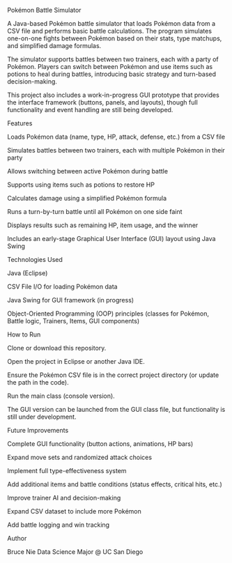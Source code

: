 Pokémon Battle Simulator

A Java-based Pokémon battle simulator that loads Pokémon data from a CSV file and performs basic battle calculations. The program simulates one-on-one fights between Pokémon based on their stats, type matchups, and simplified damage formulas.

The simulator supports battles between two trainers, each with a party of Pokémon. Players can switch between Pokémon and use items such as potions to heal during battles, introducing basic strategy and turn-based decision-making.

This project also includes a work-in-progress GUI prototype that provides the interface framework (buttons, panels, and layouts), though full functionality and event handling are still being developed.

Features

Loads Pokémon data (name, type, HP, attack, defense, etc.) from a CSV file

Simulates battles between two trainers, each with multiple Pokémon in their party

Allows switching between active Pokémon during battle

Supports using items such as potions to restore HP

Calculates damage using a simplified Pokémon formula

Runs a turn-by-turn battle until all Pokémon on one side faint

Displays results such as remaining HP, item usage, and the winner

Includes an early-stage Graphical User Interface (GUI) layout using Java Swing

Technologies Used

Java (Eclipse)

CSV File I/O for loading Pokémon data

Java Swing for GUI framework (in progress)

Object-Oriented Programming (OOP) principles (classes for Pokémon, Battle logic, Trainers, Items, GUI components)

How to Run

Clone or download this repository.

Open the project in Eclipse or another Java IDE.

Ensure the Pokémon CSV file is in the correct project directory (or update the path in the code).

Run the main class (console version).

The GUI version can be launched from the GUI class file, but functionality is still under development.

Future Improvements

Complete GUI functionality (button actions, animations, HP bars)

Expand move sets and randomized attack choices

Implement full type-effectiveness system

Add additional items and battle conditions (status effects, critical hits, etc.)

Improve trainer AI and decision-making

Expand CSV dataset to include more Pokémon

Add battle logging and win tracking

Author

Bruce Nie
Data Science Major @ UC San Diego
